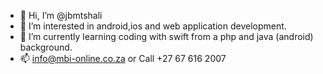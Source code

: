 - 👋 Hi, I’m @jbmtshali
- 👀 I’m interested in android,ios and web application development.
- 🌱 I’m currently learning coding with swift from a php and java (android) background.
- 📫 info@mbi-online.co.za or Call +27 67 616 2007

<!---
jbmtshali/jbmtshali is a ✨ special ✨ repository because its `README.md` (this file) appears on your GitHub profile.
You can click the Preview link to take a look at your changes.
--->
